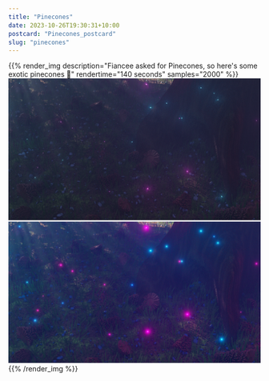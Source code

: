 ```yaml
---
title: "Pinecones"
date: 2023-10-26T19:30:31+10:00
postcard: "Pinecones_postcard"
slug: "pinecones"
---
```


{{% render_img
  description="Fiancee asked for Pinecones, so here's some exotic pinecones 🤗"
  rendertime="140 seconds"
  samples="2000"
%}}
![Original pinecones with no artistic flair](img/Pinecones-unprocessed.png)
![More magical pinecones](img/Pinecones-processed.png)
{{% /render_img %}}